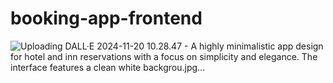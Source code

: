 # booking-app-frontend
![Uploading DALL·E 2024-11-20 10.28.47 - A highly minimalistic app design for hotel and inn reservations with a focus on simplicity and elegance. The interface features a clean white backgrou.jpg…]()
